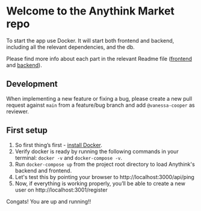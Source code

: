 # Welcome to the Anythink Market repo

To start the app use Docker. It will start both frontend and backend, including all the relevant dependencies, and the db.

Please find more info about each part in the relevant Readme file ([frontend](frontend/readme.md) and [backend](backend/README.md)).

## Development

When implementing a new feature or fixing a bug, please create a new pull request against `main` from a feature/bug branch and add `@vanessa-cooper` as reviewer.

## First setup

1. So first thing’s first - [install Docker](https://docs.docker.com/get-docker/).
2. Verify docker is ready by running the following commands in your terminal: `docker -v` and `docker-compose -v`.
3. Run `docker-compose up` from the project root directory to load Anythink's backend and frontend.
4. Let's test this by pointing your browser to http://localhost:3000/api/ping
5. Now, if everything is working properly, you’ll be able to create a new user on http://localhost:3001/register

Congats! You are up and running!!